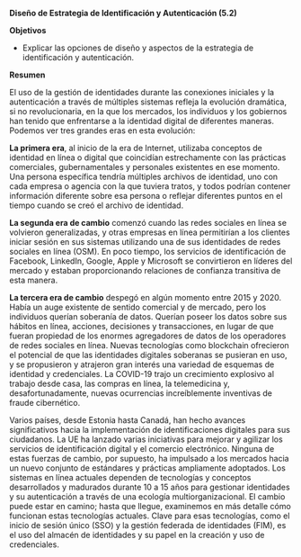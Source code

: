 **Diseño de Estrategia de Identificación y Autenticación (5.2)**

**Objetivos**

- Explicar las opciones de diseño y aspectos de la estrategia de identificación y autenticación.

**Resumen**

El uso de la gestión de identidades durante las conexiones iniciales y la autenticación a través de múltiples sistemas refleja la evolución dramática, si no revolucionaria, en la que los mercados, 
los individuos y los gobiernos han tenido que enfrentarse a la identidad digital de diferentes maneras. Podemos ver tres grandes eras en esta evolución:

**La primera era**, al inicio de la era de Internet, utilizaba conceptos de identidad en línea o digital que coincidían estrechamente con las prácticas comerciales, gubernamentales y personales existentes
en ese momento. Una persona específica tendría múltiples archivos de identidad, uno con cada empresa o agencia con la que tuviera tratos, y todos podrían contener información diferente sobre esa persona o 
reflejar diferentes puntos en el tiempo cuando se creó el archivo de identidad.

**La segunda era de cambio** comenzó cuando las redes sociales en línea se volvieron generalizadas, y otras empresas en línea permitirían a los clientes iniciar sesión en sus sistemas utilizando una de sus 
identidades de redes sociales en línea (OSM). En poco tiempo, los servicios de identificación de Facebook, LinkedIn, Google, Apple y Microsoft se convirtieron en líderes del mercado y estaban proporcionando
relaciones de confianza transitiva de esta manera.

**La tercera era de cambio** despegó en algún momento entre 2015 y 2020. Había un auge existente de sentido comercial y de mercado, pero los individuos querían soberanía de datos. Querían poseer los datos 
sobre sus hábitos en línea, acciones, decisiones y transacciones, en lugar de que fueran propiedad de los enormes agregadores de datos de los operadores de redes sociales en línea. Nuevas tecnologías como 
blockchain ofrecieron el potencial de que las identidades digitales soberanas se pusieran en uso, y se propusieron y atrajeron gran interés una variedad de esquemas de identidad y credenciales. 
La COVID-19 trajo un crecimiento explosivo al trabajo desde casa, las compras en línea, la telemedicina y, desafortunadamente, nuevas ocurrencias increíblemente inventivas de fraude cibernético.

Varios países, desde Estonia hasta Canadá, han hecho avances significativos hacia la implementación de identificaciones digitales para sus ciudadanos. La UE ha lanzado varias iniciativas para mejorar y 
agilizar los servicios de identificación digital y el comercio electrónico. Ninguna de estas fuerzas de cambio, por supuesto, ha impulsado a los mercados hacia un nuevo conjunto de estándares y prácticas 
ampliamente adoptados. Los sistemas en línea actuales dependen de tecnologías y conceptos desarrollados y madurados durante 10 a 15 años para gestionar identidades y su autenticación a través de una 
ecología multiorganizacional. El cambio puede estar en camino; hasta que llegue, examinemos en más detalle cómo funcionan estas tecnologías actuales. Clave para esas tecnologías, como el inicio de sesión 
único (SSO) y la gestión federada de identidades (FIM), es el uso del almacén de identidades y su papel en la creación y uso de credenciales.
